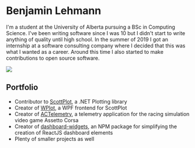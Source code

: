 # Benjamin Lehmann

I'm a student at the University of Alberta pursuing a BSc in Computing Science. I've been writing software since I was 10 but I didn't start to write anything of quality until high school. In the summer of 2019 I got an internship at a software consulting company where I decided that this was what I wanted as a career. Around this time I also started to make contributions to open source software.

[![](https://github-readme-stats.vercel.app/api?username=bclehmann&count_private=true&show_icons=true)](https://github.com/bclehmann)

## Portfolio

- Contributor to [ScottPlot](https://github.com/swharden/ScottPlot), a .NET Plotting library
- Creator of [WPlot](https://github.com/bclehmann/WPlot), a WPF frontend for ScottPlot
- Creator of [ACTelemetry](https://github.com/bclehmann/AssettoCorsaTelemetryApp), a telemetry application for the racing simulation video game Assetto Corsa
- Creator of [dashboard-widgets](https://github.com/bclehmann/dashboard-widgets), an NPM package for simplifying the creation of ReactJS dashboard elements
- Plenty of smaller projects as well
